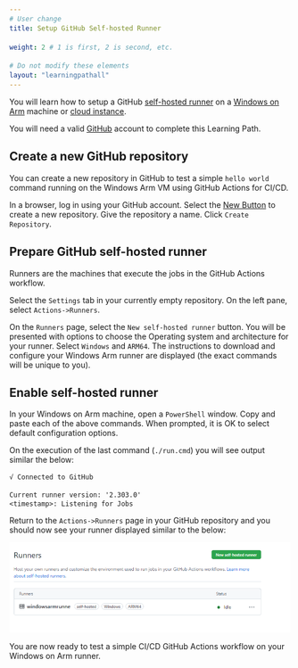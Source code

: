 ```yaml
---
# User change
title: Setup GitHub Self-hosted Runner

weight: 2 # 1 is first, 2 is second, etc.

# Do not modify these elements
layout: "learningpathall"
---
```

You will learn how to setup a GitHub [self-hosted runner](https://docs.github.com/en/actions/hosting-your-own-runners/about-self-hosted-runners) on a [Windows on Arm](/learning-paths/laptops-and-desktops/intro) machine or [cloud instance](/learning-paths/cross-platform/woa_azure/).

You will need a valid [GitHub](https://github.com) account to complete this Learning Path.

## Create a new GitHub repository 

You can create a new repository in GitHub to test a simple `hello world` command running on the Windows Arm VM using GitHub Actions for CI/CD.

In a browser, log in using your GitHub account. Select the [New Button](https://github.com/new) to create a new repository. Give the repository a name. Click `Create Repository`. 

## Prepare GitHub self-hosted runner

Runners are the machines that execute the jobs in the GitHub Actions workflow.

Select the `Settings` tab in your currently empty repository. On the left pane, select `Actions->Runners`.

On the `Runners` page, select the `New self-hosted runner` button. You will be presented with options to choose the Operating system and architecture for your runner. Select `Windows` and `ARM64`. The instructions to download and configure your Windows Arm runner are displayed (the exact commands will be unique to you).

## Enable self-hosted runner

In your Windows on Arm machine, open a `PowerShell` window. Copy and paste each of the above commands. When prompted, it is OK to select default configuration options.

On the execution of the last command (`./run.cmd`) you will see output similar the below:

```output
√ Connected to GitHub

Current runner version: '2.303.0'
<timestamp>: Listening for Jobs
```

Return to the `Actions->Runners` page in your GitHub repository and you should now see your runner displayed similar to the below:

![ghrunner2 #center](Images/ghrunner_2.png)

You are now ready to test a simple CI/CD GitHub Actions workflow on your Windows on Arm runner.
